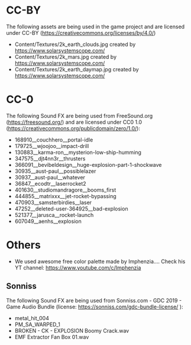 # CC-BY

The following assets are being used in the game project and are licensed under CC-BY (https://creativecommons.org/licenses/by/4.0/) 
- Content/Textures/2k_earth_clouds.jpg created by https://www.solarsystemscope.com/
- Content/Textures/2k_mars.jpg  created by https://www.solarsystemscope.com/
- Content/Textures/2k_earth_daymap.jpg created by https://www.solarsystemscope.com/

# CC-0
The following Sound FX are being used from FreeSound.org (https://freesound.org/) and are licensed under CC0 1.0 (https://creativecommons.org/publicdomain/zero/1.0/):
- 168910__couchhero__portal-idle
- 179725__wjoojoo__impact-drill
- 130883__karma-ron__mysterion-low-ship-humming
- 347575__djt4nn3r__thrusters
- 366091__bevibeldesign__huge-explosion-part-1-shockwave
- 30935__aust-paul__possiblelazer
- 30937__aust-paul__whatever
- 36847__ecodtr__laserrocket2
- 401630__studiomandragore__booms_first
- 444855__matrixxx__jet-rocket-bypassing
- 470903__samsterbirdies__laser
- 47252__deleted-user-364925__bad-explosion
- 521377__jarusca__rocket-launch
- 607049__aenhs__explosion

# Others

- We used awesome free color palette made by Imphenzia.... Check his YT channel: https://www.youtube.com/c/Imphenzia

## Sonniss
The following Sound FX are being used from Sonniss.com - GDC 2019 - Game Audio Bundle (license: https://sonniss.com/gdc-bundle-license/ ):
- metal_hit_004
- PM_SA_WARPED_1
- BROKEN - CK - EXPLOSION Boomy Crack.wav
- EMF Extractor Fan Box 01.wav
